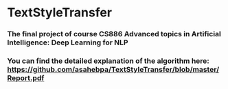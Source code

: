 # TextStyleTransfer
### The final project of course CS886 Advanced topics in Artificial Intelligence: Deep Learning for NLP
### You can find the detailed explanation of the algorithm here: https://github.com/asahebpa/TextStyleTransfer/blob/master/Report.pdf


